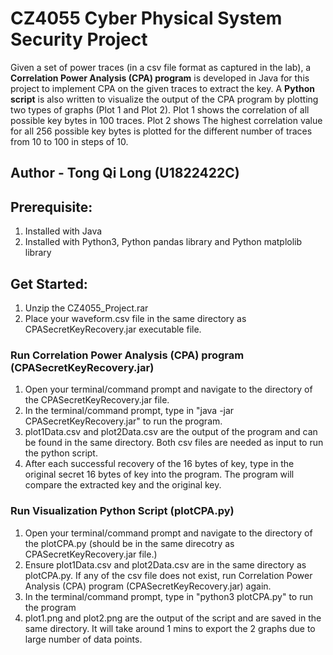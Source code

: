 # CZ4055 Cyber Physical System Security Project

Given a set of power traces (in a csv file format as captured in the lab), a **Correlation Power Analysis (CPA) program** is developed in Java for this project to implement CPA on the given traces to extract the key. A **Python script** is also written to visualize the output of the CPA program by plotting two types of graphs (Plot 1 and Plot 2). Plot 1 shows the correlation of all possible key bytes in 100 traces. Plot 2 shows The highest correlation value for all 256 possible key bytes is plotted for the different number of traces from 10 to 100 in steps of 10.


## Author - **Tong Qi Long (U1822422C)**



## Prerequisite:

1. Installed with Java
2. Installed with Python3, Python pandas library and Python matplolib library


## Get Started:
1. Unzip the CZ4055_Project.rar
3. Place your waveform.csv file in the same directory as CPASecretKeyRecovery.jar executable file.

### Run Correlation Power Analysis (CPA) program (CPASecretKeyRecovery.jar)

1. Open your terminal/command prompt and navigate to the directory of the CPASecretKeyRecovery.jar file.
2. In the terminal/command prompt, type in "java -jar CPASecretKeyRecovery.jar" to run the program.
3. plot1Data.csv and plot2Data.csv are the output of the program and can be found in the same directory. Both csv files are needed as input to run the python script. 
4. After each successful recovery of the 16 bytes of key, type in the original secret 16 bytes of key into the program. The program will compare the extracted key and the original key.

### Run Visualization Python Script (plotCPA.py)
1. Open your terminal/command prompt and navigate to the directory of the plotCPA.py (should be in the same direcotry as CPASecretKeyRecovery.jar file.)
2. Ensure plot1Data.csv and plot2Data.csv are in the same directory as plotCPA.py. If any of the csv file does not exist, run Correlation Power Analysis (CPA) program (CPASecretKeyRecovery.jar) again. 
3. In the terminal/command prompt, type in "python3 plotCPA.py" to run the program
4. plot1.png and plot2.png are the output of the script and are saved in the same directory. It will take around 1 mins to export the 2 graphs due to large number of data points. 
